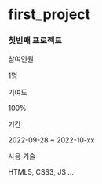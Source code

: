 # first_project 

<h3>첫번째 프로젝트</h3>

참여인원 

1명

기여도 

100%

기간 

2022-09-28 ~ 2022-10-xx

사용 기술

HTML5, CSS3, JS ...